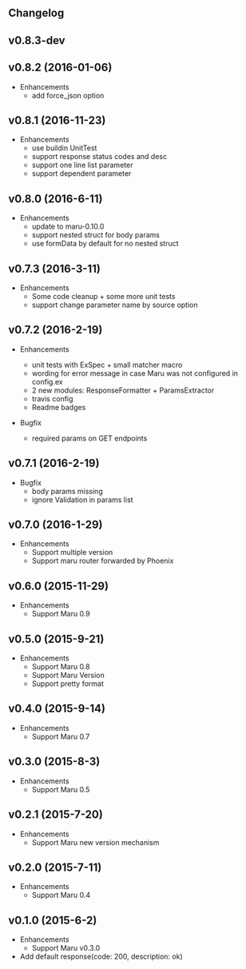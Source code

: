 ## Changelog

## v0.8.3-dev

## v0.8.2 (2016-01-06)
* Enhancements
  * add force_json option

## v0.8.1 (2016-11-23)
* Enhancements
  * use buildin UnitTest
  * support response status codes and desc
  * support one line list parameter
  * support dependent parameter

## v0.8.0 (2016-6-11)
* Enhancements
  * update to maru-0.10.0
  * support nested struct for body params
  * use formData by default for no nested struct

## v0.7.3 (2016-3-11)
* Enhancements
  * Some code cleanup + some more unit tests
  * support change parameter name by source option

## v0.7.2 (2016-2-19)
* Enhancements
  * unit tests with ExSpec + small matcher macro
  * wording for error message in case Maru was not configured in config.ex
  * 2 new modules: ResponseFormatter + ParamsExtractor
  * travis config
  * Readme badges

* Bugfix
  * required params on GET endpoints

## v0.7.1 (2016-2-19)
* Bugfix
  * body params missing
  * ignore Validation in params list

## v0.7.0 (2016-1-29)
* Enhancements
  * Support multiple version
  * Support maru router forwarded by Phoenix

## v0.6.0 (2015-11-29)
* Enhancements
  * Support Maru 0.9

## v0.5.0 (2015-9-21)
* Enhancements
  * Support Maru 0.8
  * Support Maru Version
  * Support pretty format

## v0.4.0 (2015-9-14)
* Enhancements
  * Support Maru 0.7

## v0.3.0 (2015-8-3)
* Enhancements
  * Support Maru 0.5

## v0.2.1 (2015-7-20)
* Enhancements
  * Support Maru new version mechanism

## v0.2.0 (2015-7-11)
* Enhancements
  * Support Maru 0.4

## v0.1.0 (2015-6-2)
* Enhancements
  * Support Maru v0.3.0
* Add default response(code: 200, description: ok)
